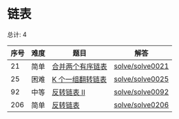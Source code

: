 # 链表

<!--- table -->

总计: 4

| 序号 | 难度 | 题目                                                                           | 解答                                  |
| ---- | ---- | ------------------------------------------------------------------------------ | ------------------------------------- |
| 21   | 简单 | [合并两个有序链表](https://leetcode-cn.com/problems/merge-two-sorted-lists/)   | [solve/solve0021](../solve/solve0021) |
| 25   | 困难 | [K 个一组翻转链表](https://leetcode-cn.com/problems/reverse-nodes-in-k-group/) | [solve/solve0025](../solve/solve0025) |
| 92   | 中等 | [反转链表 II](https://leetcode-cn.com/problems/reverse-linked-list-ii/)        | [solve/solve0092](../solve/solve0092) |
| 206  | 简单 | [反转链表](https://leetcode-cn.com/problems/reverse-linked-list/)              | [solve/solve0206](../solve/solve0206) |
